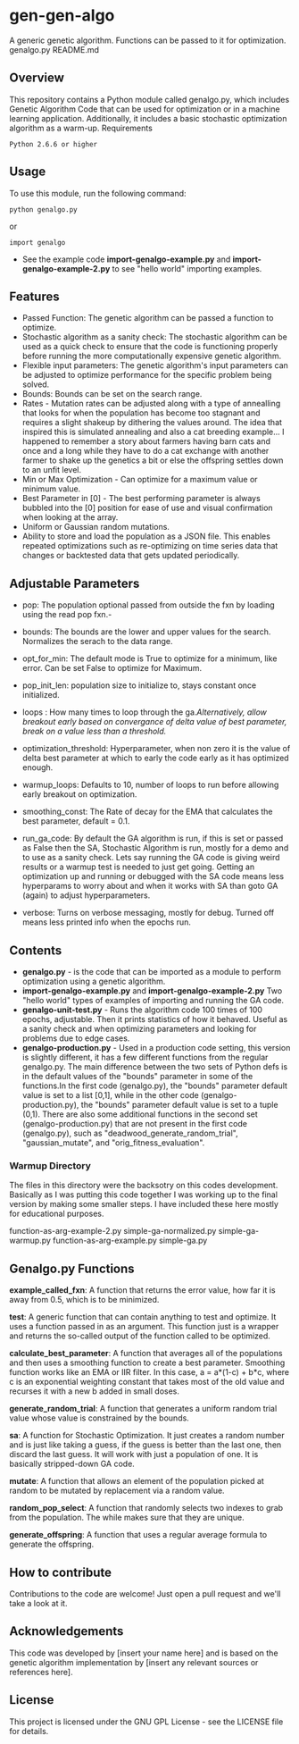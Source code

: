 # gen-gen-algo
A generic genetic algorithm. Functions can be passed to it for optimization.
genalgo.py README.md
## Overview

This repository contains a Python module called genalgo.py, which includes Genetic Algorithm Code that can be used for optimization or in a machine learning application. Additionally, it includes a basic stochastic optimization algorithm as a warm-up.
Requirements

    Python 2.6.6 or higher

## Usage

To use this module, run the following command:
```
python genalgo.py
```
or 
```
import genalgo
```
* See the example code **import-genalgo-example.py** and **import-genalgo-example-2.py** to see "hello world" importing examples.

## Features

   - Passed Function: The genetic algorithm can be passed a function to optimize.
   - Stochastic algorithm as a sanity check: The stochastic algorithm can be used as a quick check to ensure that the code is functioning properly before running the more computationally expensive genetic algorithm.
   - Flexible input parameters: The genetic algorithm's input parameters can be adjusted to optimize performance for the specific problem being solved.
   - Bounds: Bounds can be set on the search range.
   - Rates - Mutation rates can be adjusted along with a type of annealling that looks for when the population has become too stagnant and requires a slight shakeup by dithering the values around. The idea that inspired this is simulated annealing and also a cat breeding example... I happened to remember a story about farmers having barn cats and once and a long while they have to do a cat exchange with another farmer to shake up the genetics a bit or else the offspring settles down to an unfit level.
   - Min or Max Optimization - Can optimize for a maximum value or minimum value.
   - Best Parameter in [0] - The best performing parameter is always bubbled into the [0] position for ease of use and visual confirmation when looking at the array.
   - Uniform or Gaussian random mutations.
   - Ability to store and load the population as a JSON file. This enables repeated optimizations such as re-optimizing on time series data that changes or backtested data that gets updated periodically.
   

## Adjustable Parameters
- pop: The population optional passed from outside the fxn by loading using the read pop fxn.- 
- bounds: The bounds are the lower and upper values for the search. Normalizes the serach to the data range.

- opt_for_min: The default mode is True to optimize for a minimum, like error. Can be set False to optimize for Maximum.

- pop_init_len: population size to initialize to, stays constant once initialized.

- loops : How many times to loop through the ga.*Alternatively, allow breakout early based on convergance of delta value of best parameter, break on a value less than a threshold.*
                
- optimization_threshold: Hyperparameter, when non zero it is the value of delta best parameter at which to early the code early as it has optimized enough.
        
- warmup_loops: Defaults to 10, number of loops to run before allowing early breakout on optimization.

- smoothing_const: The Rate of decay for the EMA that calculates the best parameter, default = 0.1.

- run_ga_code: By default the GA algorithm is run, if this is set or passed as False then the SA,
                Stochastic Algorithm is run, mostly for a demo and to use as a sanity check. Lets say running the 
                GA code is giving weird results or a warmup test is needed to just get going. Getting an optimization
                up and running or debugged with the SA code means less hyperparams to worry about and when it works 
                with SA than goto GA (again) to adjust hyperparameters.

- verbose: Turns on verbose messaging, mostly for debug. Turned off means less printed info when the epochs run.


## Contents
* **genalgo.py** - is the code that can be imported as a module to perform optimization using a genetic algorithm.
* **import-genalgo-example.py** and **import-genalgo-example-2.py**  Two "hello world" types of examples of importing and running the GA code.
* **genalgo-unit-test.py** - Runs the algorithm code 100 times of 100 epochs, adjustable. Then it prints statistics of how it behaved. Useful as a sanity check and when optimizing parameters and looking for problems due to edge cases.
* **genalgo-production.py** - Used in a production code setting, this version is slightly different, it has a few different functions from the regular genalgo.py. The main difference between the two sets of Python defs is in the default values of the "bounds" parameter in some of the functions.In the first code (genalgo.py), the "bounds" parameter default value is set to a list [0,1], while in the other code (genalgo-production.py), the "bounds" parameter default value is set to a tuple (0,1). There are also some additional functions in the second set (genalgo-production.py) that are not present in the first code (genalgo.py), such as "deadwood_generate_random_trial", "gaussian_mutate", and "orig_fitness_evaluation".
### Warmup Directory
The files in this directory were the backsotry on this codes development. Basically as I was putting this code together I was working up to the final version by making some smaller steps. I have included these here mostly for educational purposes.

function-as-arg-example-2.py  simple-ga-normalized.py  simple-ga-warmup.py
function-as-arg-example.py    simple-ga.py



## Genalgo.py Functions

**example_called_fxn**: A function that returns the error value, how far it is away from 0.5, which is to be minimized.

**test**: A generic function that can contain anything to test and optimize. It uses a function passed in as an argument. This function just is a wrapper and returns the so-called output of the function called to be optimized.

**calculate_best_parameter**: A function that averages all of the populations and then uses a smoothing function to create a best parameter. Smoothing function works like an EMA or IIR filter. In this case, a = a*(1-c) + b*c, where c is an exponential weighting constant that takes most of the old value and recurses it with a new b added in small doses.

**generate_random_trial**: A function that generates a uniform random trial value whose value is constrained by the bounds.

**sa**: A function for Stochastic Optimization. It just creates a random number and is just like taking a guess, if the guess is better than the last one, then discard the last guess. It will work with just a population of one. It is basically stripped-down GA code.

**mutate**: A function that allows an element of the population picked at random to be mutated by replacement via a random value.

**random_pop_select**: A function that randomly selects two indexes to grab from the population. The while makes sure that they are unique.

**generate_offspring**: A function that uses a regular average formula to generate the offspring.

## How to contribute

Contributions to the code are welcome! Just open a pull request and we'll take a look at it.

## Acknowledgements

This code was developed by [insert your name here] and is based on the genetic algorithm implementation by [insert any relevant sources or references here].

## License


This project is licensed under the GNU GPL License - see the LICENSE file for details.
